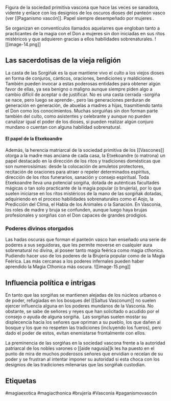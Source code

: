 Figura de la sociedad primitiva vascona que hace las veces se sanadora, vidente y enlace con los designios de los oscuros dioses del panteón vasco (ver [[Paganismo vascón]].  Papel siempre desempeñado por mujeres .

Se organizan en conventículos llamados aquelarres que engloban tanto a practicantes de la magia con el Don a mujeres sin don iniciadas en sus ritos mistéricos y que adquieren gracias a ellos habilidades sobrenaturales. 
![[image-14.png]]

## Las sacerdotisas de la vieja religión 
La casta de las Sorgiñak es la que mantiene vivo el culto a los viejos dioses en forma de conjuros, cánticos, oraciones, bendiciones y maldiciones. También pueden invocar a estas poderosas entidades para obtener algún favor de ellas, ya sea benigno o maligno aunque siempre piden algo a cambio difícil de aceptar o de justificar. No es una casta cerrada -sorgiña se nace, pero luego se aprende-, pero las generaciones perduran de generación en generación, de abuelas a madres a hijas, trasmitiendo tanto el Don como los conocimientos. Muchas sorguiñas sin don forman parte también del culto, como asistentes y celebrante y aunque no pueden canalizar igual el poder de los dioses, sí pueden realizar algún conjuro mundano o cuentan con alguna habilidad sobrenatural.

#### El papel de la Etxekoandre
Además, la herencia matriarcal de la sociedad primitiva de los [[Vascones]] otorga a la madre mas anciana de cada casa, la Etxekoandre (o matrona) un papel destacado en la dirección de los ritos y tradiciones domésticas que son numerosísimas: desde la colocación de amuletos protectores, recitación de oraciones para atraer o repeler determinados espíritus, dirección de los ritos funerarios, sanación y consejo espiritual. Toda Etxekoandre lleva una potencial sorgiña, dotada de auténticas facultades mágicas o tan solo practicante de la magia popular (o brujería), por lo que suelen iniciarse en los ritos mistéricos de la mano de las sorgiñak dotadas, adquiriendo en el proceso habilidades sobrenaturales como el Aojo, la Predicción del Clima, el Habla de los Animales o la Sanación. En Vasconia, los roles de madre y bruja se confunden, aunque luego haya brujas profesionales y sorgiñas con el Don capaces de grandes prodigios.

### Poderes divinos otorgados
Las hadas oscuras que forman el panteón vasco han enseñado una serie de poderes a sus seguidoras, que les permite moverse en cualquier aura sobrenatural no divina, al poseer tanto magia feérica como magia cthonica. Pudiendo hacer uso de los poderes de la Brujería popular como de la Magia Feérica. Las más cercanas a los poderes infernales pueden haber aprendido la Magia Cthonica más oscura.
![[image-15.png]]

## Influencia política e intrigas
En tanto que las sorgiñas se mantienen alejadas de los núcleos urbanos o de poder, refugiadas en los bosques del [[Saltus Vasconum]] no suelen ejercer influencia alguna en los poderes mundanos de la Vasconia. No obstante,  se sabe de señores y reyes que han solicitado o acudido por el consejo o ayuda de alguna sorgiña.  Las sorgiñas suelen mostar su displecencia hacia los señores que opriman a su pueblo, los que dañen al bosque y los que no respeten las tradiciones (incluyendo los fueros), pero dado el poder de estos, evitan enemistarse frontalmente con ellos.

La preminencia de las sorgiñas en la sociedad vascona frente a la autoridad patriarcal de los nobles varones o [[aide nagusia]]k les ha puesto en el punto de mira de muchos poderosos señores que envidian o recelan de su poder y se frustran al intentar imponer su autoridad si esta choca con los designios de las tradiciones milenarias que las sorgiñak custodian. 

## Etiquetas
#magiaexotica #magiacthonica #brujería #Vasconia #paganismovascón
